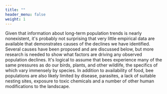 ```yaml
---
title: ""
header_menu: false
weight: 1
---
```


Given that information about long-term population trends is nearly nonexistent, it's probably not surprising that very little empirical data are available that demonstrates causes of the declines we have identified. Several causes have been proposed and are discussed below, but more research is needed to show what factors are driving any observed population declines. It's logical to assume that bees experience many of the same pressures as do our birds, plants, and other wildlife, the specifics of which vary immensely by species. In addition to availability of food, bee populations are also likely limited by disease, parasites, a lack of suitable nesting sites, exposure to toxic chemicals and a number of other human modifications to the landscape. 

